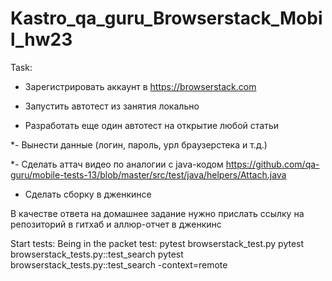 # Kastro_qa_guru_Browserstack_Mobil_hw23

Task:

- Зарегистрировать аккаунт в https://browserstack.com

- Запустить автотест из занятия локально

- Разработать еще один автотест на открытие любой статьи

*- Вынести данные (логин, пароль, урл браузерстека и т.д.)

*- Сделать аттач видео по аналогии с java-кодом https://github.com/qa-guru/mobile-tests-13/blob/master/src/test/java/helpers/Attach.java

- Сделать сборку в дженкинсе

В качестве ответа на домашнее задание нужно прислать ссылку на репозиторий в гитхаб и аллюр-отчет в дженкинс


Start tests:
Being in the packet test: 
pytest browserstack_test.py
pytest browserstack_tests.py::test_search
pytest browserstack_tests.py::test_search -context=remote
